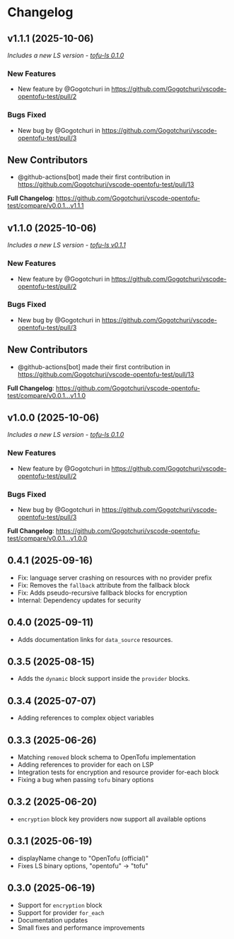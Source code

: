 # Changelog

## v1.1.1 (2025-10-06)

*Includes a new LS version - [tofu-ls 0.1.0](https://github.com/opentofu/tofu-ls/releases/tag/v0.1.0)*
    
### New Features
* New feature by @Gogotchuri in https://github.com/Gogotchuri/vscode-opentofu-test/pull/2
### Bugs Fixed
* New bug by @Gogotchuri in https://github.com/Gogotchuri/vscode-opentofu-test/pull/3

## New Contributors
* @github-actions[bot] made their first contribution in https://github.com/Gogotchuri/vscode-opentofu-test/pull/13

**Full Changelog**: https://github.com/Gogotchuri/vscode-opentofu-test/compare/v0.0.1...v1.1.1


## v1.1.0 (2025-10-06)

*Includes a new LS version - [tofu-ls v0.1.1](https://github.com/opentofu/tofu-ls/releases/tag/vv0.1.1)*
    
### New Features
* New feature by @Gogotchuri in https://github.com/Gogotchuri/vscode-opentofu-test/pull/2
### Bugs Fixed
* New bug by @Gogotchuri in https://github.com/Gogotchuri/vscode-opentofu-test/pull/3

## New Contributors
* @github-actions[bot] made their first contribution in https://github.com/Gogotchuri/vscode-opentofu-test/pull/13

**Full Changelog**: https://github.com/Gogotchuri/vscode-opentofu-test/compare/v0.0.1...v1.1.0


## v1.0.0 (2025-10-06)

*Includes a new LS version - [tofu-ls 0.1.0](https://github.com/opentofu/tofu-ls/releases/tag/v0.1.0)*
    
### New Features
* New feature by @Gogotchuri in https://github.com/Gogotchuri/vscode-opentofu-test/pull/2
### Bugs Fixed
* New bug by @Gogotchuri in https://github.com/Gogotchuri/vscode-opentofu-test/pull/3


**Full Changelog**: https://github.com/Gogotchuri/vscode-opentofu-test/compare/v0.0.1...v1.0.0


## 0.4.1 (2025-09-16)
- Fix: language server crashing on resources with no provider prefix
- Fix: Removes the `fallback` attribute from the fallback block
- Fix: Adds pseudo-recursive fallback blocks for encryption
- Internal: Dependency updates for security

## 0.4.0 (2025-09-11)
- Adds documentation links for `data_source` resources. 

## 0.3.5 (2025-08-15)
- Adds the `dynamic` block support inside the `provider` blocks.

## 0.3.4 (2025-07-07)
- Adding references to complex object variables

## 0.3.3 (2025-06-26)
- Matching `removed` block schema to OpenTofu implementation
- Adding references to provider for each on LSP
- Integration tests for encryption and resource provider for-each block
- Fixing a bug when passing `tofu` binary options

## 0.3.2 (2025-06-20)
- `encryption` block key providers now support all available options

## 0.3.1 (2025-06-19)
- displayName change to "OpenTofu (official)"
- Fixes LS binary options, "opentofu" -> "tofu"

## 0.3.0 (2025-06-19)
- Support for `encryption` block
- Support for provider `for_each`
- Documentation updates
- Small fixes and performance improvements